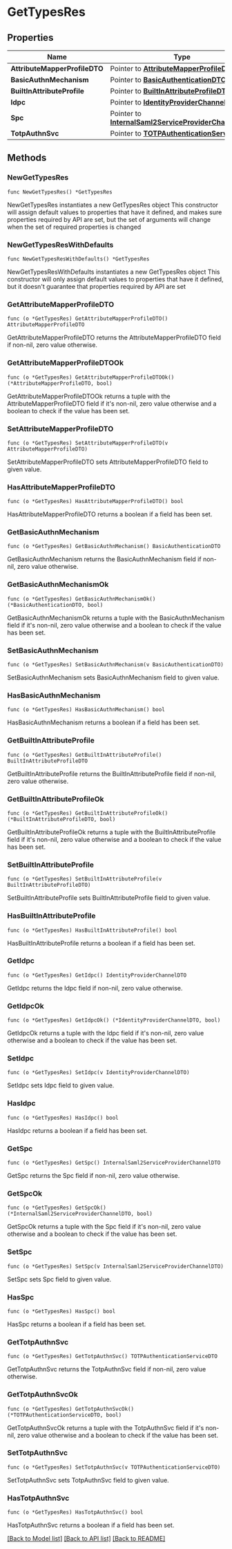 # GetTypesRes

## Properties

Name | Type | Description | Notes
------------ | ------------- | ------------- | -------------
**AttributeMapperProfileDTO** | Pointer to [**AttributeMapperProfileDTO**](AttributeMapperProfileDTO.md) |  | [optional] 
**BasicAuthnMechanism** | Pointer to [**BasicAuthenticationDTO**](BasicAuthenticationDTO.md) |  | [optional] 
**BuiltInAttributeProfile** | Pointer to [**BuiltInAttributeProfileDTO**](BuiltInAttributeProfileDTO.md) |  | [optional] 
**Idpc** | Pointer to [**IdentityProviderChannelDTO**](IdentityProviderChannelDTO.md) |  | [optional] 
**Spc** | Pointer to [**InternalSaml2ServiceProviderChannelDTO**](InternalSaml2ServiceProviderChannelDTO.md) |  | [optional] 
**TotpAuthnSvc** | Pointer to [**TOTPAuthenticationServiceDTO**](TOTPAuthenticationServiceDTO.md) |  | [optional] 

## Methods

### NewGetTypesRes

`func NewGetTypesRes() *GetTypesRes`

NewGetTypesRes instantiates a new GetTypesRes object
This constructor will assign default values to properties that have it defined,
and makes sure properties required by API are set, but the set of arguments
will change when the set of required properties is changed

### NewGetTypesResWithDefaults

`func NewGetTypesResWithDefaults() *GetTypesRes`

NewGetTypesResWithDefaults instantiates a new GetTypesRes object
This constructor will only assign default values to properties that have it defined,
but it doesn't guarantee that properties required by API are set

### GetAttributeMapperProfileDTO

`func (o *GetTypesRes) GetAttributeMapperProfileDTO() AttributeMapperProfileDTO`

GetAttributeMapperProfileDTO returns the AttributeMapperProfileDTO field if non-nil, zero value otherwise.

### GetAttributeMapperProfileDTOOk

`func (o *GetTypesRes) GetAttributeMapperProfileDTOOk() (*AttributeMapperProfileDTO, bool)`

GetAttributeMapperProfileDTOOk returns a tuple with the AttributeMapperProfileDTO field if it's non-nil, zero value otherwise
and a boolean to check if the value has been set.

### SetAttributeMapperProfileDTO

`func (o *GetTypesRes) SetAttributeMapperProfileDTO(v AttributeMapperProfileDTO)`

SetAttributeMapperProfileDTO sets AttributeMapperProfileDTO field to given value.

### HasAttributeMapperProfileDTO

`func (o *GetTypesRes) HasAttributeMapperProfileDTO() bool`

HasAttributeMapperProfileDTO returns a boolean if a field has been set.

### GetBasicAuthnMechanism

`func (o *GetTypesRes) GetBasicAuthnMechanism() BasicAuthenticationDTO`

GetBasicAuthnMechanism returns the BasicAuthnMechanism field if non-nil, zero value otherwise.

### GetBasicAuthnMechanismOk

`func (o *GetTypesRes) GetBasicAuthnMechanismOk() (*BasicAuthenticationDTO, bool)`

GetBasicAuthnMechanismOk returns a tuple with the BasicAuthnMechanism field if it's non-nil, zero value otherwise
and a boolean to check if the value has been set.

### SetBasicAuthnMechanism

`func (o *GetTypesRes) SetBasicAuthnMechanism(v BasicAuthenticationDTO)`

SetBasicAuthnMechanism sets BasicAuthnMechanism field to given value.

### HasBasicAuthnMechanism

`func (o *GetTypesRes) HasBasicAuthnMechanism() bool`

HasBasicAuthnMechanism returns a boolean if a field has been set.

### GetBuiltInAttributeProfile

`func (o *GetTypesRes) GetBuiltInAttributeProfile() BuiltInAttributeProfileDTO`

GetBuiltInAttributeProfile returns the BuiltInAttributeProfile field if non-nil, zero value otherwise.

### GetBuiltInAttributeProfileOk

`func (o *GetTypesRes) GetBuiltInAttributeProfileOk() (*BuiltInAttributeProfileDTO, bool)`

GetBuiltInAttributeProfileOk returns a tuple with the BuiltInAttributeProfile field if it's non-nil, zero value otherwise
and a boolean to check if the value has been set.

### SetBuiltInAttributeProfile

`func (o *GetTypesRes) SetBuiltInAttributeProfile(v BuiltInAttributeProfileDTO)`

SetBuiltInAttributeProfile sets BuiltInAttributeProfile field to given value.

### HasBuiltInAttributeProfile

`func (o *GetTypesRes) HasBuiltInAttributeProfile() bool`

HasBuiltInAttributeProfile returns a boolean if a field has been set.

### GetIdpc

`func (o *GetTypesRes) GetIdpc() IdentityProviderChannelDTO`

GetIdpc returns the Idpc field if non-nil, zero value otherwise.

### GetIdpcOk

`func (o *GetTypesRes) GetIdpcOk() (*IdentityProviderChannelDTO, bool)`

GetIdpcOk returns a tuple with the Idpc field if it's non-nil, zero value otherwise
and a boolean to check if the value has been set.

### SetIdpc

`func (o *GetTypesRes) SetIdpc(v IdentityProviderChannelDTO)`

SetIdpc sets Idpc field to given value.

### HasIdpc

`func (o *GetTypesRes) HasIdpc() bool`

HasIdpc returns a boolean if a field has been set.

### GetSpc

`func (o *GetTypesRes) GetSpc() InternalSaml2ServiceProviderChannelDTO`

GetSpc returns the Spc field if non-nil, zero value otherwise.

### GetSpcOk

`func (o *GetTypesRes) GetSpcOk() (*InternalSaml2ServiceProviderChannelDTO, bool)`

GetSpcOk returns a tuple with the Spc field if it's non-nil, zero value otherwise
and a boolean to check if the value has been set.

### SetSpc

`func (o *GetTypesRes) SetSpc(v InternalSaml2ServiceProviderChannelDTO)`

SetSpc sets Spc field to given value.

### HasSpc

`func (o *GetTypesRes) HasSpc() bool`

HasSpc returns a boolean if a field has been set.

### GetTotpAuthnSvc

`func (o *GetTypesRes) GetTotpAuthnSvc() TOTPAuthenticationServiceDTO`

GetTotpAuthnSvc returns the TotpAuthnSvc field if non-nil, zero value otherwise.

### GetTotpAuthnSvcOk

`func (o *GetTypesRes) GetTotpAuthnSvcOk() (*TOTPAuthenticationServiceDTO, bool)`

GetTotpAuthnSvcOk returns a tuple with the TotpAuthnSvc field if it's non-nil, zero value otherwise
and a boolean to check if the value has been set.

### SetTotpAuthnSvc

`func (o *GetTypesRes) SetTotpAuthnSvc(v TOTPAuthenticationServiceDTO)`

SetTotpAuthnSvc sets TotpAuthnSvc field to given value.

### HasTotpAuthnSvc

`func (o *GetTypesRes) HasTotpAuthnSvc() bool`

HasTotpAuthnSvc returns a boolean if a field has been set.


[[Back to Model list]](../README.md#documentation-for-models) [[Back to API list]](../README.md#documentation-for-api-endpoints) [[Back to README]](../README.md)



